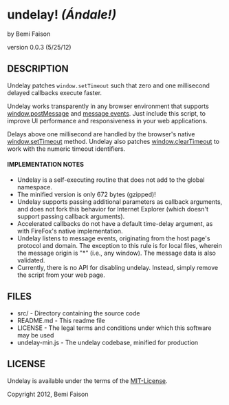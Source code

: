 # undelay! _(Ándale!)_
by Bemi Faison

version 0.0.3
(5/25/12)

## DESCRIPTION

Undelay patches `window.setTimeout` such that zero and one millisecond delayed callbacks execute faster.

Undelay works transparently in any browser environment that supports [window.postMessage](https://developer.mozilla.org/en/DOM/window.postMessage) and [message events](http://help.dottoro.com/ljjqtjsj.php). Just include this script, to improve UI performance and responsiveness in your web applications.

Delays above one millisecond are handled by the browser's native [window.setTimeout](https://developer.mozilla.org/en/DOM/window.setTimeout) method. Undelay also patches [window.clearTimeout](https://developer.mozilla.org/en/DOM/window.setTimeout) to work with the numeric timeout identifiers.


#### IMPLEMENTATION NOTES

 - Undelay is a self-executing routine that does not add to the global namespace.
 - The minified version is only 672 bytes (gzipped)!
 - Undelay supports passing additional parameters as callback arguments, and does not fork this behavior for Internet Explorer (which doesn't support passing callback arguments).
 - Accelerated callbacks do not have a default time-delay argument, as with FireFox's native implementation.
 - Undelay listens to message events, originating from the host page's protocol and domain. The exception to this rule is for local files, wherein the message origin is "*" (i.e., any window). The message data is also validated.
 - Currently, there is no API for disabling undelay. Instead, simply remove the script from your web page.


## FILES

* src/ - Directory containing the source code
* README.md - This readme file
* LICENSE - The legal terms and conditions under which this software may be used
* undelay-min.js - The undelay codebase, minified for production

## LICENSE

Undelay is available under the terms of the [MIT-License](http://en.wikipedia.org/wiki/MIT_License#License_terms).

Copyright 2012, Bemi Faison